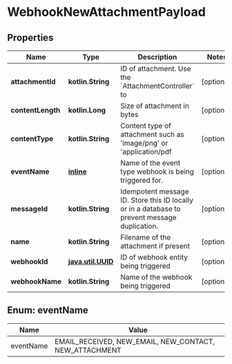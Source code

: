 
# WebhookNewAttachmentPayload

## Properties
Name | Type | Description | Notes
------------ | ------------- | ------------- | -------------
**attachmentId** | **kotlin.String** | ID of attachment. Use the &#x60;AttachmentController&#x60; to |  [optional]
**contentLength** | **kotlin.Long** | Size of attachment in bytes |  [optional]
**contentType** | **kotlin.String** | Content type of attachment such as &#39;image/png&#39; or &#39;application/pdf |  [optional]
**eventName** | [**inline**](#EventNameEnum) | Name of the event type webhook is being triggered for. |  [optional]
**messageId** | **kotlin.String** | Idempotent message ID. Store this ID locally or in a database to prevent message duplication. |  [optional]
**name** | **kotlin.String** | Filename of the attachment if present |  [optional]
**webhookId** | [**java.util.UUID**](java.util.UUID) | ID of webhook entity being triggered |  [optional]
**webhookName** | **kotlin.String** | Name of the webhook being triggered |  [optional]


<a name="EventNameEnum"></a>
## Enum: eventName
Name | Value
---- | -----
eventName | EMAIL_RECEIVED, NEW_EMAIL, NEW_CONTACT, NEW_ATTACHMENT



